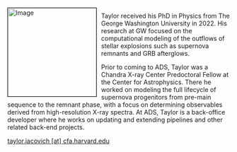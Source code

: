 
<img src="{{ site.baseurl }}/about/team/img/tjacovich.jpeg" height="200" width="200" alt="Image" style="float: left; margin: 4px 10px 0px 0px; border: 1px solid #000000;">

Taylor received his PhD in Physics from The George Washington University in 2022. His research at GW focused on the computational modeling of the outflows of stellar explosions such as supernova remnants and GRB afterglows.

Prior to coming to ADS, Taylor was a Chandra X-ray Center Predoctoral Fellow at the Center for Astrophysics. There he worked on modeling the full lifecycle of supernova progenitors from pre-main sequence to the remnant phase, with a focus on determining observables derived from high-resolution X-ray spectra. At ADS, Taylor is a back-office developer where he works on updating and extending pipelines and other related back-end projects.

[taylor.jacovich [at] cfa.harvard.edu](mailto:taylor.jacovich@cfa.harvard.edu)
